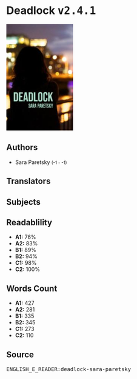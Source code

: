# Deadlock <kbd>v2.4.1</kbd>

![](./cover.medium.jpg "")

## Authors


 - Sara Paretsky <small>(-1 - -1)</small>

## Translators



## Subjects



## Readablility


 - **A1:** 76%
 - **A2:** 83%
 - **B1:** 89%
 - **B2:** 94%
 - **C1:** 98%
 - **C2:** 100%

## Words Count


 - **A1:** 427
 - **A2:** 281
 - **B1:** 335
 - **B2:** 345
 - **C1:** 273
 - **C2:** 110

## Source


<kbd>ENGLISH_E_READER:deadlock-sara-paretsky</kbd>

